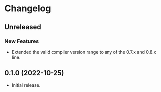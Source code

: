 # Changelog

## Unreleased

### New Features

- Extended the valid compiler version range to any of the 0.7.x and 0.8.x line.

## 0.1.0 (2022-10-25)

- Initial release.